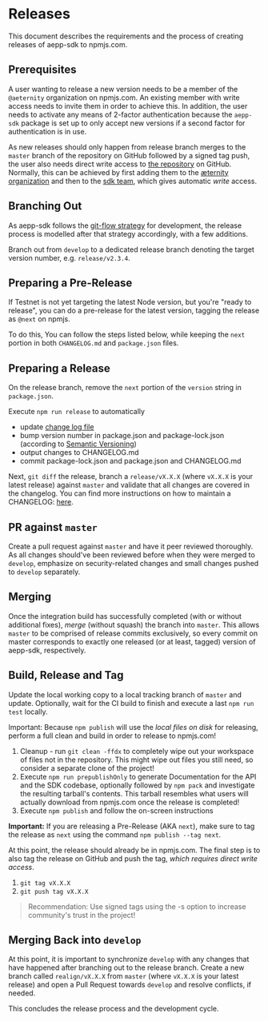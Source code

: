 # Releases

This document describes the requirements and the process of creating releases of
aepp-sdk to npmjs.com.

## Prerequisites

A user wanting to release a new version needs to be a member of the `@aeternity`
organization on npmjs.com. An existing member with write access needs to invite
them in order to achieve this. In addition, the user needs to activate any means
of 2-factor authentication because the `aepp-sdk` package is set up to only
accept new versions if a second factor for authentication is in use.

As new releases should only happen from release branch merges to the `master`
branch of the repository on GitHub followed by a signed tag push, the user also
needs direct write access to [the repository] on GitHub. Normally, this can be
achieved by first adding them to the [æternity organization] and then to the
[sdk team], which gives automatic _write_ access.

[the repository]: https://github.com/aeternity/aepp-sdk-js
[æternity organization]: https://github.com/orgs/aeternity/people
[sdk team]: https://github.com/orgs/aeternity/teams/sdk

## Branching Out

As aepp-sdk follows the [git-flow strategy] for development, the release process
is modelled after that strategy accordingly, with a few additions.

Branch out from `develop` to a dedicated release branch denoting the target
version number, e.g. `release/v2.3.4`.

[git-flow strategy]: https://danielkummer.github.io/git-flow-cheatsheet/

## Preparing a Pre-Release

If Testnet is not yet targeting the latest Node version, but you're "ready to
release", you can do a pre-release for the latest version, tagging the release
as `@next` on npmjs.

To do this, You can follow the steps listed below, while keeping the `next`
portion in both `CHANGELOG.md` and `package.json` files.

## Preparing a Release

On the release branch, remove the `next` portion of the `version`
string in `package.json`.

Execute `npm run release` to automatically
 - update [change log file]
 - bump version number in package.json and package-lock.json (according to
   [Semantic Versioning])
 - output changes to CHANGELOG.md
 - commit package-lock.json and package.json and CHANGELOG.md

Next, `git diff` the release, branch a `release/vX.X.X` (where `vX.X.X` is your
latest release) against `master` and validate that all changes are covered in
the changelog. You can find more instructions on how to maintain a CHANGELOG:
[here](http://keepachangelog.com).

[change log file]: ../CHANGELOG.md
[Semantic Versioning]: https://semver.org

## PR against `master`

Create a pull request against `master` and have it peer reviewed thoroughly. As
all changes should've been reviewed before when they were merged to `develop`,
emphasize on security-related changes and small changes pushed to `develop`
separately.

## Merging

Once the integration build has successfully completed (with or without additional
fixes), *merge* (without squash) the branch into `master`. This allows `master`
to be comprised of release commits exclusively, so every commit on master corresponds
to exactly one released (or at least, tagged) version of aepp-sdk, respectively.

## Build, Release and Tag

Update the local working copy to a local tracking branch of `master` and
update. Optionally, wait for the CI build to finish and execute a last
`npm run test` locally.

Important: Because `npm publish` will use the *local files on disk* for
releasing, perform a full clean and build in order to release to npmjs.com!

1. Cleanup - run `git clean -ffdx` to completely wipe out your workspace of
   files not in the repository. This might wipe out files you still need, so
   consider a separate clone of the project!
2. Execute `npm run prepublishOnly` to generate Documentation for the API and
   the SDK codebase, optionally followed by `npm pack` and investigate the
   resulting tarball's contents. This tarball resembles what
   users will actually download from npmjs.com once the release is completed!
3. Execute `npm publish` and follow the on-screen instructions

**Important:** If you are releasing a Pre-Release (AKA `next`), make sure to
tag the release as `next` using the command `npm publish --tag next`.

At this point, the release should already be in npmjs.com. The final step is to
also tag the release on GitHub and push the tag, *which requires direct write
access*.

1. `git tag vX.X.X`
2. `git push tag vX.X.X`

> Recommendation: Use signed tags using the -s option to increase community's
> trust in the project!

## Merging Back into `develop`

At this point, it is important to synchronize `develop` with any changes that
have happened after branching out to the release branch. Create a new branch
called `realign/vX.X.X` from `master` (where `vX.X.X` is your latest release)
and open a Pull Request towards `develop` and resolve conflicts, if needed.

This concludes the release process and the development cycle.
